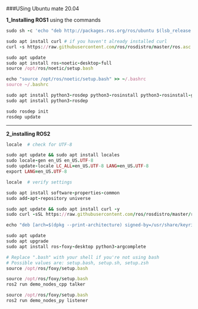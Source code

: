 ###USing Ubuntu mate 20.04

**1_Installing ROS1**
using the commands 
```ruby
sudo sh -c 'echo "deb http://packages.ros.org/ros/ubuntu $(lsb_release -sc) main" > /etc/apt/sources.list.d/ros-latest.list'
```

```ruby
sudo apt install curl # if you haven't already installed curl
curl -s https://raw.githubusercontent.com/ros/rosdistro/master/ros.asc | sudo apt-key add -
```
```ruby
sudo apt update
sudo apt install ros-noetic-desktop-full
source /opt/ros/noetic/setup.bash
```

```ruby
echo "source /opt/ros/noetic/setup.bash" >> ~/.bashrc
source ~/.bashrc
```

```ruby
sudo apt install python3-rosdep python3-rosinstall python3-rosinstall-generator python3-wstool build-essential
sudo apt install python3-rosdep
```

```ruby
sudo rosdep init
rosdep update
```
***************************************************************************************************************************
**2_installing ROS2**
```ruby
locale  # check for UTF-8

sudo apt update && sudo apt install locales
sudo locale-gen en_US en_US.UTF-8
sudo update-locale LC_ALL=en_US.UTF-8 LANG=en_US.UTF-8
export LANG=en_US.UTF-8

locale  # verify settings
```

```ruby
sudo apt install software-properties-common
sudo add-apt-repository universe
```

```ruby
sudo apt update && sudo apt install curl -y
sudo curl -sSL https://raw.githubusercontent.com/ros/rosdistro/master/ros.key -o /usr/share/keyrings/ros-archive-keyring.gpg
```

```ruby
echo "deb [arch=$(dpkg --print-architecture) signed-by=/usr/share/keyrings/ros-archive-keyring.gpg] http://packages.ros.org/ros2/ubuntu $(. /etc/os-release && echo $UBUNTU_CODENAME) main" | sudo tee /etc/apt/sources.list.d/ros2.list > /dev/null
```

```ruby
sudo apt update
sudo apt upgrade
sudo apt install ros-foxy-desktop python3-argcomplete
```

```ruby
# Replace ".bash" with your shell if you're not using bash
# Possible values are: setup.bash, setup.sh, setup.zsh
source /opt/ros/foxy/setup.bash
```

```ruby
source /opt/ros/foxy/setup.bash
ros2 run demo_nodes_cpp talker
```

```ruby
source /opt/ros/foxy/setup.bash
ros2 run demo_nodes_py listener
```
